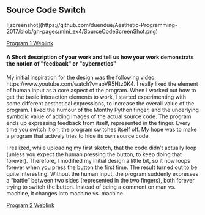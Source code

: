 <h2>Source Code Switch</h2>
![screenshot](https://github.com/duendue/Aesthetic-Programming-2017/blob/gh-pages/mini_ex4/SourceCodeScreenShot.png)

[Program 1 Weblink](https://duendue.github.io/Aesthetic-Programming-2017/mini_ex4/SourceCodeSwitch/)
<h4>A Short description of your work and tell us how your work demonstrats the notion of "feedback" or "cybernetics"</h4>
My initial inspiration for the design was the following video: https://www.youtube.com/watch?v=apVR5Htz0K4.
I really liked the element of human input as a core aspect of the program. When I worked out how to get the basic interaction elements
to work, I started experimenting with some different aesthetical expressions, to increase the overall value of the program.
I liked the humour of the Monthy Python finger, and the underlying symbolic value of adding images of the actual source code. The program
ends up expressing feedback from itself, represented in the finger. Every time you switch it on, the program switches itself off.
My hope was to make a program that actively tries to hide its own source code.

I realized, while uploading my first sketch, that the code didn’t actually loop (unless you expect the human pressing the button, 
to keep doing that forever). Therefore, I modified my initial design a little bit, so it now loops forever when you press the button 
the first time. The result turned out to be quite interesting. Without the human input, the program suddenly expresses a “battle” 
between two sides (represented in the two fingers), both forever trying to switch the button. 
Instead of being a comment on man vs. machine, it changes into machine vs. machine.

[Program 2 Weblink](https://duendue.github.io/Aesthetic-Programming-2017/mini_ex4/SourceCodeSwitchLoop/)
